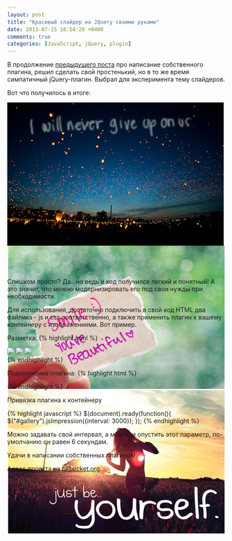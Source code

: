 ```yaml
---
layout: post
title: "Красивый слайдер на JQuery своими руками"
date: 2013-07-15 16:54:28 +0400
comments: true
categories: [JavaScript, jQuery, plugin]
---
```


В продолжение [предыдущего поста](/2013/07/09/kak-napisat-sobstviennyi-plaghin-jquery-pierievod.html) про написание собственного плагина, решил сделать свой простенький, но в то же время симпатичный jQuery-плагин. Выбрал для эксперимента тему слайдеров. 

<script src="/assets/libs/jquery.min.js" type="text/javascript"></script>
<script src="/assets/jsimpression/jsImpression.js" type="text/javascript"></script>
<link href="/stylesheets/jsimpression/jsImpression.css" rel="stylesheet" type="text/css" />

<!-- more -->

Вот что получилось в итоге:

<div id="gallery" style="width: 100%; height: 390px; text-align: center;">
	<img class="active" src="/images/jsimpression/1.jpg" style="display: block;"/>
	<img src="/images/jsimpression/2.jpg" />
	<img src="/images/jsimpression/3.jpg" />
</div>

Слишком просто? Да...но ведь и код получился легкий и понятный! А это значит, что можно модернизировать его под свои нужды при необходимости.

Для использования, достаточно подключить в свой код HTML два файлика - js и css соответственно, а также применить плагин к вашему контейнеру с изображениями. Вот пример.

Разметка:
{% highlight html %}
<div id="gallery">
	<img class="active" src="img/1.jpg" />
	<img src="img/2.jpg" />
	<img src="img/3.jpg" />
</div>
{% endhighlight %}

Подключение плагина:
{% highlight html %}
<script src="jsImpression.js" type="text/javascript"></script>
<link href="jsImpression.css" rel="stylesheet" type="text/css" />
{% endhighlight %}

Привязка плагина к контейнеру

{% highlight javascript %}
$(document).ready(function(){
    $("#gallery").jsImpression({interval: 3000});
});
{% endhighlight %}

Можно задавать свой интервал, а можно и опустить этот параметр, по-умолчанию он равен 6 секундам.

Удачи в написании собственных плагинов!

Адрес проекта на [bitbucket.org](https://bitbucket.org/poetofcode/jsimpression).

<script>
	$(document).ready(function(){
		    $("#gallery").jsImpression({interval: 3000});
	});
</script>
